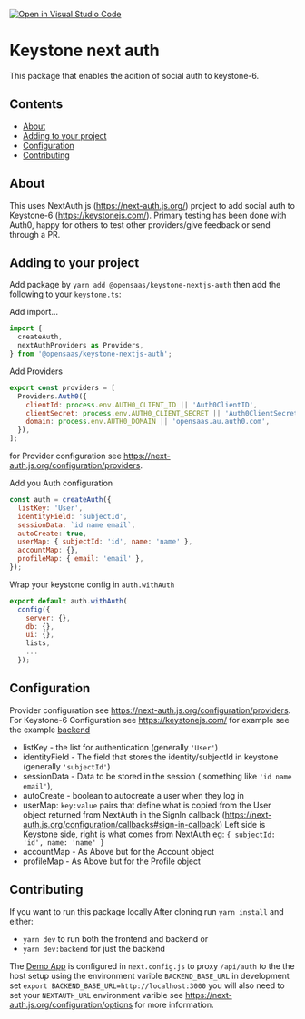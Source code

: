 [![Open in Visual Studio Code](https://open.vscode.dev/badges/open-in-vscode.svg)](https://open.vscode.dev/OpenSaasAU/keystone-nextjs-auth)

# Keystone next auth
This package that enables the adition of social auth to keystone-6.

## Contents

- [About](#about)
- [Adding to your project](#adding-to-your-project)
- [Configuration](#configuration)
- [Contributing](#contributing)

## About
This uses NextAuth.js (https://next-auth.js.org/) project to add social auth to Keystone-6 (https://keystonejs.com/). Primary testing has been done with Auth0, happy for others to test other providers/give feedback or send through a PR.

## Adding to your project

Add package by `yarn add @opensaas/keystone-nextjs-auth` then add the following to your `keystone.ts`:

Add import...

```javascript
import {
  createAuth,
  nextAuthProviders as Providers,
} from '@opensaas/keystone-nextjs-auth';
```

Add Providers

```javascript
export const providers = [
  Providers.Auth0({
    clientId: process.env.AUTH0_CLIENT_ID || 'Auth0ClientID',
    clientSecret: process.env.AUTH0_CLIENT_SECRET || 'Auth0ClientSecret',
    domain: process.env.AUTH0_DOMAIN || 'opensaas.au.auth0.com',
  }),
];
```
for Provider configuration see https://next-auth.js.org/configuration/providers.

Add you Auth configuration

```javascript
const auth = createAuth({
  listKey: 'User',
  identityField: 'subjectId',
  sessionData: `id name email`,
  autoCreate: true,
  userMap: { subjectId: 'id', name: 'name' },
  accountMap: {},
  profileMap: { email: 'email' },
});
```
Wrap your keystone config in `auth.withAuth`
```javascript
export default auth.withAuth(
  config({
    server: {},
    db: {},
    ui: {},
    lists,
    ...
  });
```

## Configuration
Provider configuration see https://next-auth.js.org/configuration/providers.
For Keystone-6 Configuration see https://keystonejs.com/
for example see the example [backend](./backend)

-  listKey - the list for authentication (generally `'User'`)
-  identityField - The field that stores the identity/subjectId in keystone (generally `'subjectId'`)
-  sessionData - Data to be stored in the session ( something like `'id name email'`),
-  autoCreate - boolean to autocreate a user when they log in
-  userMap: `key:value` pairs that define what is copied from the User object returned from NextAuth in the SignIn callback (https://next-auth.js.org/configuration/callbacks#sign-in-callback) Left side is Keystone side, right is what comes from NextAuth eg: `{ subjectId: 'id', name: 'name' }`
-  accountMap - As Above but for the Account object
-  profileMap - As Above but for the Profile object

## Contributing
If you want to run this package locally
After cloning run `yarn install` and either:
- `yarn dev` to run both the frontend and backend or
- `yarn dev:backend` for just the backend

The [Demo App](./apps/ks-frontend-demo) is configured in `next.config.js` to proxy `/api/auth` to the the host setup using the environment varible `BACKEND_BASE_URL` in development set `export BACKEND_BASE_URL=http://localhost:3000` you will also need to set your `NEXTAUTH_URL` environment varible see https://next-auth.js.org/configuration/options for more information.